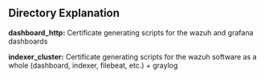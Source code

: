 ## Directory Explanation

**dashboard_http:** Certificate generating scripts for the wazuh and grafana dashboards

**indexer_cluster:** Certificate generating scripts for the wazuh software as a whole (dashboard, indexer, filebeat, etc.) + graylog
